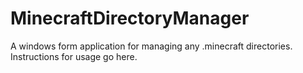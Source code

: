 # MinecraftDirectoryManager
A windows form application for managing any .minecraft directories.
Instructions for usage go here.
